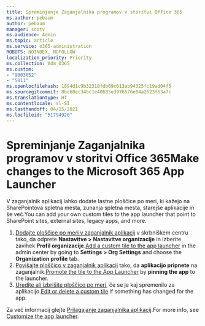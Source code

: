 ```yaml
---
title: Spreminjanje Zaganjalnika programov v storitvi Office 365
ms.author: pebaum
author: pebaum
manager: scotv
ms.audience: Admin
ms.topic: article
ms.service: o365-administration
ROBOTS: NOINDEX, NOFOLLOW
localization_priority: Priority
ms.collection: Adm_O365
ms.custom:
- "9003052"
- "5811"
ms.openlocfilehash: 1894d1c9b32318fdb69c613ab94325fc19ad04f5
ms.sourcegitcommit: 8bc60ec34bc1e40685e3976576e04a2623f63a7c
ms.translationtype: HT
ms.contentlocale: sl-SI
ms.lasthandoff: 04/15/2021
ms.locfileid: "51794920"
---
```

# <a name="make-changes-to-the-microsoft-365-app-launcher"></a><span data-ttu-id="4aae8-102">Spreminjanje Zaganjalnika programov v storitvi Office 365</span><span class="sxs-lookup"><span data-stu-id="4aae8-102">Make changes to the Microsoft 365 App Launcher</span></span>

<span data-ttu-id="4aae8-103">V zaganjalnik aplikacij lahko dodate lastne ploščice po meri, ki kažejo na SharePointova spletna mesta, zunanja spletna mesta, starejše aplikacije in še več.</span><span class="sxs-lookup"><span data-stu-id="4aae8-103">You can add your own custom tiles to the app launcher that point to SharePoint sites, external sites, legacy apps, and more.</span></span>

1. <span data-ttu-id="4aae8-104">[Dodajte ploščice po meri v zaganjalnik aplikacij](https://docs.microsoft.com/microsoft-365/admin/manage/customize-the-app-launcher) v skrbniškem centru tako, da odprete **Nastavitve > Nastavitve organizacije**  in izberite zavihek **Profil organizacije**.</span><span class="sxs-lookup"><span data-stu-id="4aae8-104">[Add a custom tile to the app launcher](https://docs.microsoft.com/microsoft-365/admin/manage/customize-the-app-launcher) in the admin center by going to  **Settings > Org Settings**  and choose the  **Organization profile** tab.</span></span>
2. <span data-ttu-id="4aae8-105">[Povišajte ploščico v zaganjalnik aplikacij](https://docs.microsoft.com/microsoft-365/admin/manage/customize-the-app-launcher#promote-the-tile-to-app-launcher) tako, da **aplikacijo pripnete** na zaganjalnik.</span><span class="sxs-lookup"><span data-stu-id="4aae8-105">[Promote the tile to the App Launcher](https://docs.microsoft.com/microsoft-365/admin/manage/customize-the-app-launcher#promote-the-tile-to-app-launcher) by **pinning the app** to the launcher.</span></span>
3. <span data-ttu-id="4aae8-106">[Uredite ali izbrišite ploščico po meri](https://docs.microsoft.com/microsoft-365/admin/manage/customize-the-app-launcher#edit-or-delete-a-custom-tile), če se je kaj spremenilo za aplikacijo.</span><span class="sxs-lookup"><span data-stu-id="4aae8-106">[Edit or delete a custom tile](https://docs.microsoft.com/microsoft-365/admin/manage/customize-the-app-launcher#edit-or-delete-a-custom-tile) if something has changed for the app.</span></span>

<span data-ttu-id="4aae8-107">Za več informacij glejte [Prilagajanje zaganjalnika aplikacij](https://docs.microsoft.com/microsoft-365/admin/manage/customize-the-app-launcher).</span><span class="sxs-lookup"><span data-stu-id="4aae8-107">For more info, see [Customize the app launcher](https://docs.microsoft.com/microsoft-365/admin/manage/customize-the-app-launcher).</span></span>
